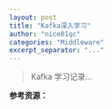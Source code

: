 ```yaml
---
layout: post
title: "Kafka深入学习"
author: "nice01qc"
categories: "Middleware"
excerpt_separator: "..."
---
```


> Kafka 学习记录...
>





















**参考资源：**

[图解 Kafka 之实战指南]: https://juejin.im/book/5c7d467e5188251b9156fdc0	"图解 Kafka 之实战指南"

